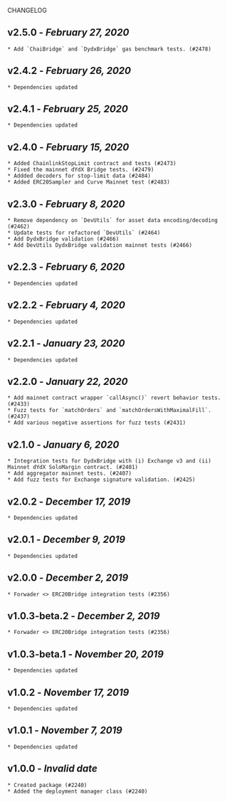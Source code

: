 <!--
changelogUtils.file is auto-generated using the monorepo-scripts package. Don't edit directly.
Edit the package's CHANGELOG.json file only.
-->

CHANGELOG

## v2.5.0 - _February 27, 2020_

    * Add `ChaiBridge` and `DydxBridge` gas benchmark tests. (#2478)

## v2.4.2 - _February 26, 2020_

    * Dependencies updated

## v2.4.1 - _February 25, 2020_

    * Dependencies updated

## v2.4.0 - _February 15, 2020_

    * Added ChainlinkStopLimit contract and tests (#2473)
    * Fixed the mainnet dYdX Bridge tests. (#2479)
    * Addded decoders for stop-limit data (#2484)
    * Added ERC20Sampler and Curve Mainnet test (#2483)

## v2.3.0 - _February 8, 2020_

    * Remove dependency on `DevUtils` for asset data encoding/decoding (#2462)
    * Update tests for refactored `DevUtils` (#2464)
    * Add DydxBridge validation (#2466)
    * Add DevUtils DydxBridge validation mainnet tests (#2466)

## v2.2.3 - _February 6, 2020_

    * Dependencies updated

## v2.2.2 - _February 4, 2020_

    * Dependencies updated

## v2.2.1 - _January 23, 2020_

    * Dependencies updated

## v2.2.0 - _January 22, 2020_

    * Add mainnet contract wrapper `callAsync()` revert behavior tests. (#2433)
    * Fuzz tests for `matchOrders` and `matchOrdersWithMaximalFill`. (#2437)
    * Add various negative assertions for fuzz tests (#2431)

## v2.1.0 - _January 6, 2020_

    * Integration tests for DydxBridge with (i) Exchange v3 and (ii) Mainnet dYdX SoloMargin contract. (#2401)
    * Add aggregator mainnet tests. (#2407)
    * Add fuzz tests for Exchange signature validation. (#2425)

## v2.0.2 - _December 17, 2019_

    * Dependencies updated

## v2.0.1 - _December 9, 2019_

    * Dependencies updated

## v2.0.0 - _December 2, 2019_

    * Forwader <> ERC20Bridge integration tests (#2356)

## v1.0.3-beta.2 - _December 2, 2019_

    * Forwader <> ERC20Bridge integration tests (#2356)

## v1.0.3-beta.1 - _November 20, 2019_

    * Dependencies updated

## v1.0.2 - _November 17, 2019_

    * Dependencies updated

## v1.0.1 - _November 7, 2019_

    * Dependencies updated

## v1.0.0 - _Invalid date_

    * Created package (#2240)
    * Added the deployment manager class (#2240)
